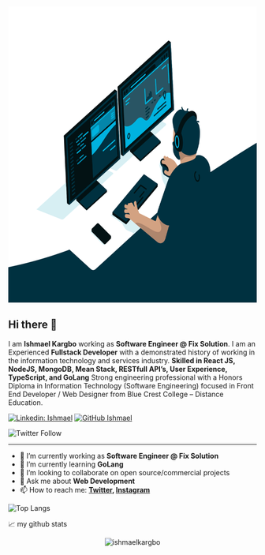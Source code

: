 <img src="./code.gif" width='100%' height='600' />

## Hi there 👋

I am **Ishmael Kargbo** working as **Software Engineer @ Fix Solution**. I am an Experienced **Fullstack Developer** with a demonstrated history of working in the information technology and services industry. **Skilled in React JS, NodeJS, MongoDB, Mean Stack, RESTfull API’s, User Experience, TypeScript, and GoLang** Strong engineering professional with a Honors Diploma in Information Technology (Software Engineering) focused in Front End Developer / Web Designer from Blue Crest College – Distance Education.

<!-- Vist my **[Blog](https://codewithghazi.com/blog) - [YouTube](https://www.youtube.com/channel/UCio7gIFilw6wsgbTZAVOBrg)** -->

<!-- Author of NPM Package: **[Formify React](https://www.npmjs.com/package/formify-react)**, **[CWG React Starter](https://github.com/gkhan205/cwg-react-starter)** & **[Slugifyme](https://www.npmjs.com/package/slugifyme)** -->

[![Linkedin: Ishmael](https://img.shields.io/badge/-Ishmaelkargbo?style=flat-square&logo=Linkedin&logoColor=white&link=https://linkedin.com/in/ishmael-kargbo-9a986a214)](https://linkedin.com/in/ishmael-kargbo-9a986a214)
[![GitHub Ishmael](https://img.shields.io/github/followers/ishmaelkargbo?label=follow&style=social)](https://github.com/ishmaelkargbo)
<!-- ![YouTube Channel Subscribers](https://img.shields.io/youtube/channel/subscribers/UCio7gIFilw6wsgbTZAVOBrg?style=social)
![YouTube Channel Views](https://img.shields.io/youtube/channel/views/UCio7gIFilw6wsgbTZAVOBrg?style=social) -->
![Twitter Follow](https://img.shields.io/twitter/follow/ishoKargbo?style=social)

---
<!-- - 🤔 I’m looking for help with digital marketing to drive traffic to my blog -->
- 🔭 I’m currently working as **Software Engineer @ Fix Solution**
- 🌱 I’m currently learning **GoLang**
- 👯 I’m looking to collaborate on open source/commercial projects
- 💬 Ask me about **Web Development**
- 📫 How to reach me:
  **[Twitter](https://twitter.com/ishoKargbo), [Instagram](https://twitter.com/ishoKargbo)**

![Top Langs](https://github-readme-stats.vercel.app/api/top-langs/?username=ishmaelkargbo&layout=compact&theme=dark&hide_border=true)

📈 my github stats
<p align="center"> <img src="https://github-readme-stats.vercel.app/api?username=ishmaelkargbo&show_icons=true&hide_border=true&theme=dark" alt="ishmaelkargbo" />
